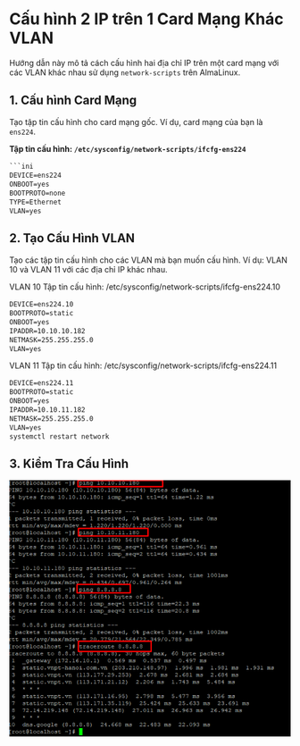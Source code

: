 # Cấu hình 2 IP trên 1 Card Mạng Khác VLAN

Hướng dẫn này mô tả cách cấu hình hai địa chỉ IP trên một card mạng với các VLAN khác nhau sử dụng `network-scripts` trên AlmaLinux.

## 1. Cấu hình Card Mạng

Tạo tập tin cấu hình cho card mạng gốc. Ví dụ, card mạng của bạn là `ens224`.

**Tập tin cấu hình: `/etc/sysconfig/network-scripts/ifcfg-ens224`**

    ```ini
    DEVICE=ens224
    ONBOOT=yes
    BOOTPROTO=none
    TYPE=Ethernet
    VLAN=yes
## 2. Tạo Cấu Hình VLAN

Tạo các tập tin cấu hình cho các VLAN mà bạn muốn cấu hình. Ví dụ: VLAN 10 và VLAN 11 với các địa chỉ IP khác nhau.

VLAN 10
Tập tin cấu hình: /etc/sysconfig/network-scripts/ifcfg-ens224.10

    DEVICE=ens224.10
    BOOTPROTO=static
    ONBOOT=yes
    IPADDR=10.10.10.182
    NETMASK=255.255.255.0
    VLAN=yes
VLAN 11
Tập tin cấu hình: /etc/sysconfig/network-scripts/ifcfg-ens224.11

    DEVICE=ens224.11
    BOOTPROTO=static
    ONBOOT=yes
    IPADDR=10.10.11.182
    NETMASK=255.255.255.0
    VLAN=yes
    systemctl restart network
## 3. Kiểm Tra Cấu Hình

  ![Command Prompt](https://github.com/cuongnvvietis/NhanHoa/blob/main/Docs/Esxi/Picture/Network/Screenshot_134.png) 
